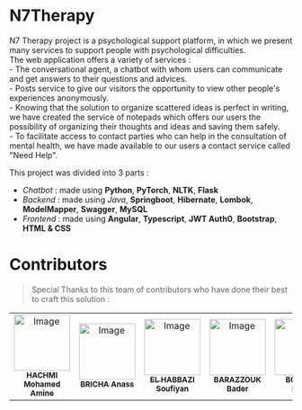 # N7Therapy
N7 Therapy project is a psychological support platform, in which we present many services to support people with psychological difficulties.<br>
The web application offers a variety of services :<br>
     - The conversational agent, a chatbot with whom users can communicate and get answers to their questions and advices.<br>
     - Posts service to give our visitors the opportunity to view other people's experiences anonymously.<br>
     - Knowing that the solution to organize scattered ideas is perfect in writing, we have created the service of notepads which offers our users the possibility of organizing their thoughts and ideas and saving them safely.<br>
     - To facilitate access to contact parties who can help in the consultation of mental health, we have made available to our users a contact service called "Need Help".<br>

This project was divided into 3 parts :
- *Chatbot* : made using **Python**, **PyTorch**, **NLTK**, **Flask**
- *Backend* : made using *Java*, **Springboot**, **Hibernate**, **Lombok**, **ModelMapper**, **Swagger**, **MySQL**
- *Frontend* : made using **Angular**, **Typescript**, **JWT Auth0**, **Bootstrap**, **HTML & CSS**

# Contributors

 >  Special Thanks to this team of contributors who have done their best to craft this solution :

<table>
  <tr>
    <td align="center"><a href="https://github.com/n4rk">
            <img src="https://avatars.githubusercontent.com/u/62244067" width="100px;" alt="Image"/><br/>
            <sub><b>HACHMI Mohamed Amine</b></sub></a>
    </td>
    <td align="center"><a href="https://github.com/Anass-Bricha">
    <img src="https://i.imgur.com/DkDo2x5.jpeg" width="100px;" alt="Image"/><br/>
      <sub><b>BRICHA Anass</b></sub></a>
    </td>
    <td align="center"><a href="https://github.com/soufiyanelhabbazi">
          <img src="https://avatars.githubusercontent.com/u/98288338?v=4" width="100px;" alt="Image"/><br/>
          <sub><b>EL HABBAZI Soufiyan</b></sub></a>
    </td>
    <td align="center"><a href="https://github.com/bader-barazzouk">
          <img src="https://avatars.githubusercontent.com/u/80334462?v=4" width="100px;" alt="Image"/><br/>
      <sub><b>BARAZZOUK Bader</b></sub></a>
    </td>
    <td align="center"><a href="https://github.com/issam-killua">
          <img src="https://avatars.githubusercontent.com/u/84025834?v=4" width="100px;" alt="Image"/><br/>
          <sub><b>BOUIZOU Issam</b></sub></a>
    </td>
  </tr>
</table>
